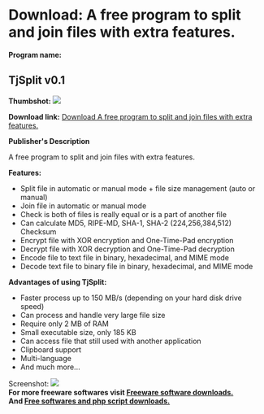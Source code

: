 # Download: A free program to split and join files with extra features.

**Program name:**

## TjSplit v0.1

  
**Thumbshot:** ![](http://www.freewarefiles.com/screenshot/tjsplit_md.gif)   
  
**Download link:** [Download A free program to split and join files with extra features.](http://freesoftwares.boysofts.com/TjSplit_program_74699.html)  
  


**Publisher's Description**  
  


A free program to split and join files with extra features. 

**Features:**

  * Split file in automatic or manual mode + file size management (auto or manual) 
  * Join file in automatic or manual mode 
  * Check is both of files is really equal or is a part of another file 
  * Can calculate MD5, RIPE-MD, SHA-1, SHA-2 (224,256,384,512) Checksum 
  * Encrypt file with XOR encryption and One-Time-Pad encryption 
  * Decrypt file with XOR decryption and One-Time-Pad decryption 
  * Encode file to text file in binary, hexadecimal, and MIME mode 
  * Decode text file to binary file in binary, hexadecimal, and MIME mode 

**Advantages of using TjSplit:**

  * Faster process up to 150 MB/s (depending on your hard disk drive speed) 
  * Can process and handle very large file size 
  * Require only 2 MB of RAM 
  * Small executable size, only 185 KB 
  * Can access file that still used with another application 
  * Clipboard support 
  * Multi-language 
  * And much more... 

  
  
Screenshot: ![](http://www.freewarefiles.com/screenshot/tjsplit.gif)   
**For more freeware softwares visit [Freeware software downloads.](http://freesoftwares.boysofts.com/)**   
**And [Free softwares and php script downloads.](http://www.boysofts.com/)**
